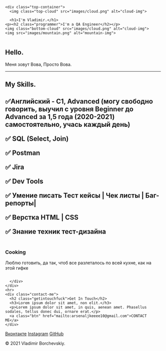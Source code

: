 <!DOCTYPE html>
<html lang="en" dir="ltr">
  <head>
    <meta charset="utf-8">
    <title>Vladimir Borchevskiy CV</title>

<link rel="stylesheet" href="css/styles.css">
    <link rel="icon" href="favicon.ico"
<link href="https://fonts.googleapis.com/css2?family=MonteCarlo&family=Sacramento&display=swap" rel="stylesheet">
  </head>
  <body>

    <div class="top-container">
      <img class="top-cloud" src="images/cloud.png" alt="cloud-img">

      <h1>I'm Vladimir.</h1>
    <p><h2 class="programmer">I'm a QA Engineer</h2></p>
    <img class="bottom-cloud" src="images/cloud.png" alt="cloud-img">
    <img src="images/mountain.png" alt="mountain-img">

  </div>

  <div class="middle-container">
    <div class="profile">
      <img class="avatar" src="images/vladimir.jpg" alt="">
      <h2>Hello.</h2>
      <p class="меня">
Меня зовут Вова,
Просто Вова.
</p>
    </div>
    <hr>
    <div class="skills">
      <h2>My Skills.</h2>
      <h2>✅Английский - C1, Advanced (могу свободно говорить, выучил с уровня Beginner до Advanced за 1,5 года (2020-2021) самостоятельно, учась каждый день)
<p>✅  SQL (Select, Join)</p>
<p>✅  Postman</p>
<p>✅  Jira</p>
<p>✅  Dev Tools</p>
<p>✅  Умение писать Тест кейсы | Чек листы | Баг-репорты|</p>
<p>✅  Верстка HTML | CSS</p>
<p>✅  Знание техник тест-дизайна</p>
</h2>
      <div class="skill-row">
        <img class="skills-img" src="https://media0.giphy.com/media/PIJ0l1DaprUyI/giphy.gif?cid=ecf05e47od9r9yk7s954593ufec6veebx94pf11sxu5guxv0&rid=giphy.gif&ct=g" alt="">
        <h3>Cooking</h3>
        <p class="подтекст">Люблю готовить, да так, чтоб все разлеталось по всей кухне, как на этой гифке</p>
      </div>
      <div class="skill-row">
        <img class="dreams-img" src="https://media1.giphy.com/media/24m5mMT2NC62c/giphy.gif?cid=ecf05e47jkrw6nfpeumqdyds2jknxmf9rwbe7vnngc2jhlst&rid=giphy.gif&ct=g" alt="">

      </div>
    </div>
    <hr>
    <div class="contact-me">
      <h2 class="getintouchfuck">Get In Touch</h2>
      <h3>Lorem ipsum dolor sit amet, non elit.</h3>
      <p>Lorem ipsum dolor sit amet, in quis, aenean amet. Phasellus sodales, tellus donec dui, ornare erat.</p>
      <a class="btn" href="mailto:arsenaljkeeee10@gmail.com">CONTACT ME</a>
    </div>
  </div>

  <div class="bottom-container">
    <a class="footer-link" href="https://vk.com/arsenaljkeeee">Вконтакте</a>
    <a class="footer-link" href="https://www.instagram.com/arsenaljkeeee/">Instagram</a>
    <a class="footer-link" href="https://github.com/arsenaLJkeeee">GitHub</a>
    <p class="endtext">© 2021 Vladimir Borchevskiy.</p>
  </div>

  </body>
</html>

